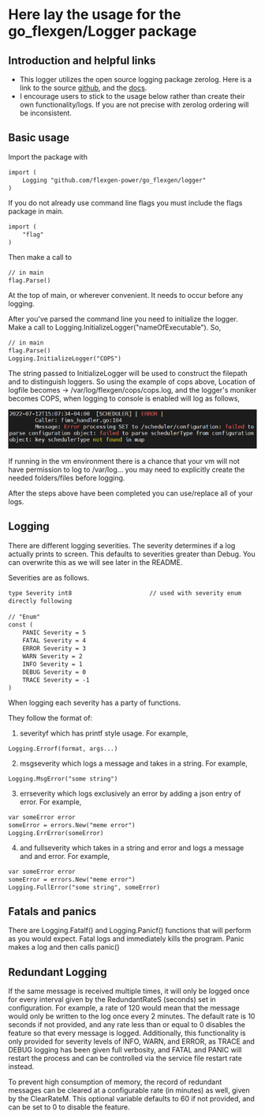 # Here lay the usage for the go_flexgen/Logger package
## Introduction and helpful links

- This logger utilizes the open source logging package zerolog. Here is a link to the source [github](https://github.com/rs/zerolog), and the [docs](https://pkg.go.dev/github.com/rs/zerolog). 
- I encourage users to stick to the usage below rather than create their own functionality/logs. If you are not precise with zerolog ordering will be inconsistent. 

## Basic usage
Import the package with
```
import (
    Logging "github.com/flexgen-power/go_flexgen/logger"
)
```

If you do not already use command line flags you must include the flags package in main.
```
import (
    "flag"
)
```

Then make a call to 
```
// in main
flag.Parse()
```
At the top of main, or wherever convenient. It needs to occur before any logging. 

After you've parsed the command line you need to initialize the logger. Make a call to Logging.InitializeLogger("nameOfExecutable"). So,
```
// in main
flag.Parse()
Logging.InitializeLogger("COPS")
```
The string passed to InitializeLogger will be used to construct the filepath and to distinguish loggers. So using the example of cops above,
Location of logfile becomes -> /var/log/flexgen/cops/cops.log, and the logger's moniker becomes COPS, when logging to console is enabled will log as follows,

![LogMoniker example](./images/UpdatedMoniker.png)

If running in the vm environment there is a chance that your vm will not have permission to log to /var/log... you may need to explicitly create the needed folders/files before logging. 

After the steps above have been completed you can use/replace all of your logs.

## Logging
There are different logging severities. The severity determines if a log actually prints to screen. This defaults to severities greater than Debug. You can overwrite this as we will see later in the README.

Severities are as follows. 
```
type Severity int8						// used with severity enum directly following

// "Enum"
const (
    PANIC Severity = 5
    FATAL Severity = 4
    ERROR Severity = 3
    WARN Severity = 2
    INFO Severity = 1
    DEBUG Severity = 0
    TRACE Severity = -1
)
```

When logging each severity has a party of functions. 

They follow the format of:

1. severityf which has printf style usage. For example,
```
Logging.Errorf(format, args...)
``` 
2. msgseverity which logs a message and takes in a string. For example,
```
Logging.MsgError("some string")
```
3. errseverity which logs exclusively an error by adding a json entry of error. For example,
```
var someError error
someError = errors.New("meme error")
Logging.ErrError(someError)
```
4. and fullseverity which takes in a string and error and logs a message and and error. For example, 
```
var someError error
someError = errors.New("meme error")
Logging.FullError("some string", someError)
```

## Fatals and panics
There are Logging.Fatalf() and Logging.Panicf() functions that will perform as you would expect. Fatal logs and immediately kills the program. Panic makes a log and then calls panic()

## Redundant Logging
If the same message is received multiple times, it will only be logged once for every interval given by the RedundantRateS (seconds) set in configuration. For example, a rate of 120 would mean that the message would only be written to the log once every 2 minutes. The default rate is 10 seconds if not provided, and any rate less than or equal to 0 disables the feature so that every message is logged. Additionally, this functionality is only provided for severity levels of INFO, WARN, and ERROR, as TRACE and DEBUG logging has been given full verbosity, and FATAL and PANIC will restart the process and can be controlled via the service file restart rate instead.


To prevent high consumption of memory, the record of redundant messages can be cleared at a configurable rate (in minutes) as well, given by the ClearRateM. This optional variable defaults to 60 if not provided, and can be set to 0 to disable the feature.